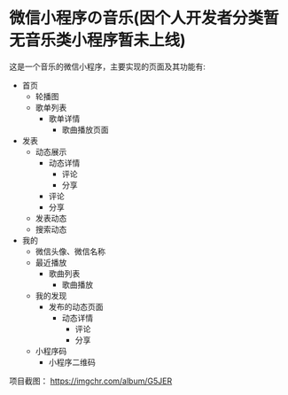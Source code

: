 # 微信小程序の音乐(因个人开发者分类暂无音乐类小程序暂未上线)

这是一个音乐的微信小程序，主要实现的页面及其功能有:

- 首页
    - 轮播图
    - 歌单列表
        - 歌单详情
            - 歌曲播放页面
- 发表
    - 动态展示
        - 动态详情
            - 评论
            - 分享
        - 评论
        - 分享
    - 发表动态
    - 搜索动态
- 我的
    - 微信头像、微信名称
    - 最近播放
        - 歌曲列表
            - 歌曲播放
    - 我的发现
        - 发布的动态页面
            - 动态详情
                 - 评论
                 - 分享
    - 小程序码
        - 小程序二维码
        
项目截图：
https://imgchr.com/album/G5JER
